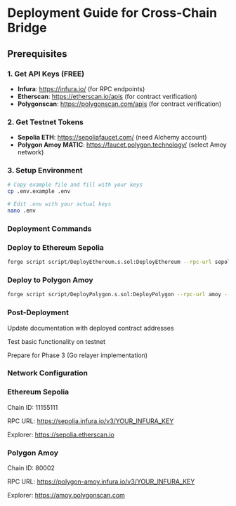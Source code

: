 # Deployment Guide for Cross-Chain Bridge

## Prerequisites

### 1. Get API Keys (FREE)
- **Infura**: https://infura.io/ (for RPC endpoints)
- **Etherscan**: https://etherscan.io/apis (for contract verification)
- **Polygonscan**: https://polygonscan.com/apis (for contract verification)

### 2. Get Testnet Tokens
- **Sepolia ETH**: https://sepoliafaucet.com/ (need Alchemy account)
- **Polygon Amoy MATIC**: https://faucet.polygon.technology/ (select Amoy network)

### 3. Setup Environment
```bash
# Copy example file and fill with your keys
cp .env.example .env

# Edit .env with your actual keys
nano .env
```
### Deployment Commands
### Deploy to Ethereum Sepolia
```bash
forge script script/DeployEthereum.s.sol:DeployEthereum --rpc-url sepolia --broadcast --verify -vvv
```
### Deploy to Polygon Amoy
```bash
forge script script/DeployPolygon.s.sol:DeployPolygon --rpc-url amoy --broadcast --verify -vvv
```
### Post-Deployment
Update documentation with deployed contract addresses

Test basic functionality on testnet

Prepare for Phase 3 (Go relayer implementation)

### Network Configuration
### Ethereum Sepolia
Chain ID: 11155111

RPC URL: https://sepolia.infura.io/v3/YOUR_INFURA_KEY

Explorer: https://sepolia.etherscan.io

### Polygon Amoy
Chain ID: 80002

RPC URL: https://polygon-amoy.infura.io/v3/YOUR_INFURA_KEY

Explorer: https://amoy.polygonscan.com
